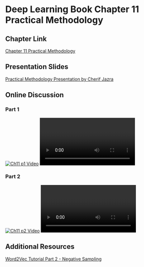 # Deep Learning Book Chapter 11 Practical Methodology

## Chapter Link

[Chapter 11 Practical Methodology](http://www.deeplearningbook.org/contents/guidelines.html)


## Presentation Slides

[Practical Methodology Presentation by Cherif Jazra](DLB-Practical_Methodology-Jazra.pdf)


## Online Discussion

### Part 1

[![Ch11 p1 Video](http://img.youtube.com/wMivFBFWHWE/0.jpg)](https://youtu.be/wMivFBFWHWE)
<VIDEO>https://youtu.be/wMivFBFWHWE</VIDEO>

### Part 2

[![Ch11 p2 Video](http://img.youtube.com/GGUmjFPN77Q/0.jpg)](https://youtu.be/GGUmjFPN77Q)
<VIDEO> https://youtu.be/GGUmjFPN77Q</VIDEO>

## Additional Resources

[Word2Vec Tutorial Part 2 - Negative Sampling](http://mccormickml.com/2017/01/11/word2vec-tutorial-part-2-negative-sampling/)


